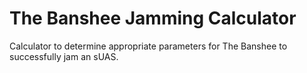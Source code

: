 # The Banshee Jamming Calculator

Calculator to determine appropriate parameters for The Banshee to successfully jam an sUAS.
